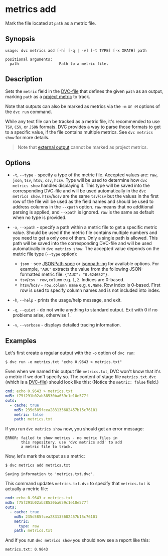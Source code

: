 # metrics add

Mark the file located at `path` as a metric file.

## Synopsis

```usage
usage: dvc metrics add [-h] [-q | -v] [-t TYPE] [-x XPATH] path

positional arguments:
  path                  Path to a metric file.
```

## Description

Sets the `metric` field in the [DVC-file](/doc/user-guide/dvc-file-format) that
defines the given `path` as an <abbr>output</abbr>, marking `path` as a
[project metric](/doc/commands-reference/metrics) to track.

Note that outputs can also be marked as metrics via the `-m` or `-M` options of
the `dvc run` command.

While any text file can be tracked as a metric file, it's recommended to use
`TSV`, `CSV`, or `JSON` formats. DVC provides a way to parse those formats to
get to a specific value, if the file contains multiple metrics. See
`dvc metrics show` for more details.

> Note that [external output](/doc/user-guide/external-cache-and-outputs) cannot
> be marked as project metrics.

## Options

- `-t`, `--type` - specify a type of the metric file. Accepted values are:
  `raw`, `json`, `tsv`, `htsv`, `csv`, `hcsv`. Type will be used to determine
  how `dvc metrics show` handles displaying it. This type will be saved into the
  corresponding DVC-file and will be used automatically in the
  `dvc metrics show`. `htsv`/`hcsv` are the same `tsv`/`csv` but the values in
  the first row of the file will be used as the field names and should be used
  to address columns in the `--xpath` option. `raw` means that no additional
  parsing is applied, and `--xpath` is ignored. `raw` is the same as default
  when no type is provided.

- `-x`, `--xpath` - specify a path within a metric file to get a specific metric
  value. Should be used if the metric file contains multiple numbers and you
  need to get a only one of them. Only a single path is allowed. This path will
  be saved into the corresponding DVC-file and will be used automatically in
  `dvc metrics show`. The accepted value depends on the metric file type
  (`--type` option):

  - `json` - see [JSONPath spec](https://goessner.net/articles/JsonPath/) or
    [jsonpath-ng](https://github.com/h2non/jsonpath-ng) for available options.
    For example, `"AUC"` extracts the value from the following JSON-formatted
    metric file: `{"AUC": "0.624652"}`.
  - `tsv`/`csv` - `row,column` e.g. `1,2`. Indices are 0-based.
  - `htsv`/`hcsv` - `row,column name` e.g. `0,Name`. Row index is 0-based. First
    row is used to specify column names and is not included into index.

- `-h`, `--help` - prints the usage/help message, and exit.

- `-q`, `--quiet` - do not write anything to standard output. Exit with 0 if no
  problems arise, otherwise 1.

- `-v`, `--verbose` - displays detailed tracing information.

## Examples

Let's first create a regular <abbr>output</abbr> with the `-o` option of
`dvc run`:

```dvc
$ dvc run -o metrics.txt "echo 0.9643 > metrics.txt"
```

Even when we named this output file `metrics.txt`, DVC won't know that it's a
metric if we don't specify so. The content of stage file `metrics.txt.dvc`
(which is a [DVC-file](/doc/user-guide/dvc-file-format)) should look like this:
(Notice the `metric: false` field.)

```yaml
cmd: echo 0.9643 > metrics.txt
md5: f75f291b02ab38530ba659c1e10e577f
outs:
  - cache: true
    md5: 235d585fcea283135682457b15c76101
    metric: false
    path: metrics.txt
```

If you run `dvc metrics show` now, you should get an error message:

```dvc
ERROR: failed to show metrics - no metric files in
       this repository. use 'dvc metrics add' to add
       a metric file to track.
```

Now, let's mark the output as a metric:

```dvc
$ dvc metrics add metrics.txt

Saving information to 'metrics.txt.dvc'.
```

This command updates `metrics.txt.dvc` to specify that `metrics.txt` is actually
a metric file:

```yaml
cmd: echo 0.9643 > metrics.txt
md5: f75f291b02ab38530ba659c1e10e577f
outs:
  - cache: true
    md5: 235d585fcea283135682457b15c76101
    metric:
      type: raw
    path: metrics.txt
```

And if you run `dvc metrics show` you should now see a report like this:

```dvc
metrics.txt: 0.9643
```
